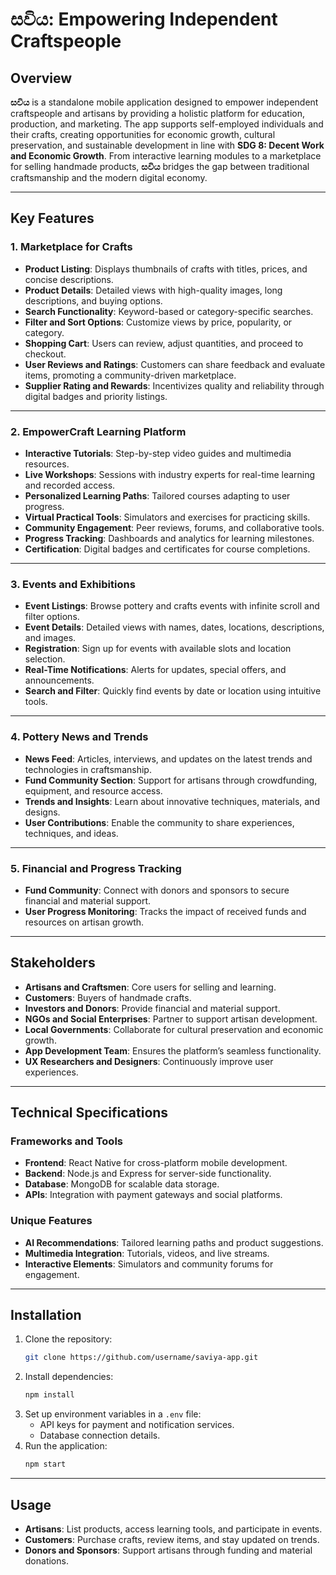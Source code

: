 
# සවිය: Empowering Independent Craftspeople

## Overview
**සවිය** is a standalone mobile application designed to empower independent craftspeople and artisans by providing a holistic platform for education, production, and marketing. The app supports self-employed individuals and their crafts, creating opportunities for economic growth, cultural preservation, and sustainable development in line with **SDG 8: Decent Work and Economic Growth**. From interactive learning modules to a marketplace for selling handmade products, **සවිය** bridges the gap between traditional craftsmanship and the modern digital economy.

---

## Key Features
### 1. **Marketplace for Crafts**
- **Product Listing**: Displays thumbnails of crafts with titles, prices, and concise descriptions.
- **Product Details**: Detailed views with high-quality images, long descriptions, and buying options.
- **Search Functionality**: Keyword-based or category-specific searches.
- **Filter and Sort Options**: Customize views by price, popularity, or category.
- **Shopping Cart**: Users can review, adjust quantities, and proceed to checkout.
- **User Reviews and Ratings**: Customers can share feedback and evaluate items, promoting a community-driven marketplace.
- **Supplier Rating and Rewards**: Incentivizes quality and reliability through digital badges and priority listings.

---

### 2. **EmpowerCraft Learning Platform**
- **Interactive Tutorials**: Step-by-step video guides and multimedia resources.
- **Live Workshops**: Sessions with industry experts for real-time learning and recorded access.
- **Personalized Learning Paths**: Tailored courses adapting to user progress.
- **Virtual Practical Tools**: Simulators and exercises for practicing skills.
- **Community Engagement**: Peer reviews, forums, and collaborative tools.
- **Progress Tracking**: Dashboards and analytics for learning milestones.
- **Certification**: Digital badges and certificates for course completions.

---

### 3. **Events and Exhibitions**
- **Event Listings**: Browse pottery and crafts events with infinite scroll and filter options.
- **Event Details**: Detailed views with names, dates, locations, descriptions, and images.
- **Registration**: Sign up for events with available slots and location selection.
- **Real-Time Notifications**: Alerts for updates, special offers, and announcements.
- **Search and Filter**: Quickly find events by date or location using intuitive tools.

---

### 4. **Pottery News and Trends**
- **News Feed**: Articles, interviews, and updates on the latest trends and technologies in craftsmanship.
- **Fund Community Section**: Support for artisans through crowdfunding, equipment, and resource access.
- **Trends and Insights**: Learn about innovative techniques, materials, and designs.
- **User Contributions**: Enable the community to share experiences, techniques, and ideas.

---

### 5. **Financial and Progress Tracking**
- **Fund Community**: Connect with donors and sponsors to secure financial and material support.
- **User Progress Monitoring**: Tracks the impact of received funds and resources on artisan growth.

---

## Stakeholders
- **Artisans and Craftsmen**: Core users for selling and learning.
- **Customers**: Buyers of handmade crafts.
- **Investors and Donors**: Provide financial and material support.
- **NGOs and Social Enterprises**: Partner to support artisan development.
- **Local Governments**: Collaborate for cultural preservation and economic growth.
- **App Development Team**: Ensures the platform’s seamless functionality.
- **UX Researchers and Designers**: Continuously improve user experiences.

---

## Technical Specifications
### **Frameworks and Tools**
- **Frontend**: React Native for cross-platform mobile development.
- **Backend**: Node.js and Express for server-side functionality.
- **Database**: MongoDB for scalable data storage.
- **APIs**: Integration with payment gateways and social platforms.

### **Unique Features**
- **AI Recommendations**: Tailored learning paths and product suggestions.
- **Multimedia Integration**: Tutorials, videos, and live streams.
- **Interactive Elements**: Simulators and community forums for engagement.

---

## Installation
1. Clone the repository:
   ```bash
   git clone https://github.com/username/saviya-app.git
   ```
2. Install dependencies:
   ```bash
   npm install
   ```
3. Set up environment variables in a `.env` file:
   - API keys for payment and notification services.
   - Database connection details.
4. Run the application:
   ```bash
   npm start
   ```

---

## Usage
- **Artisans**: List products, access learning tools, and participate in events.
- **Customers**: Purchase crafts, review items, and stay updated on trends.
- **Donors and Sponsors**: Support artisans through funding and material donations.
